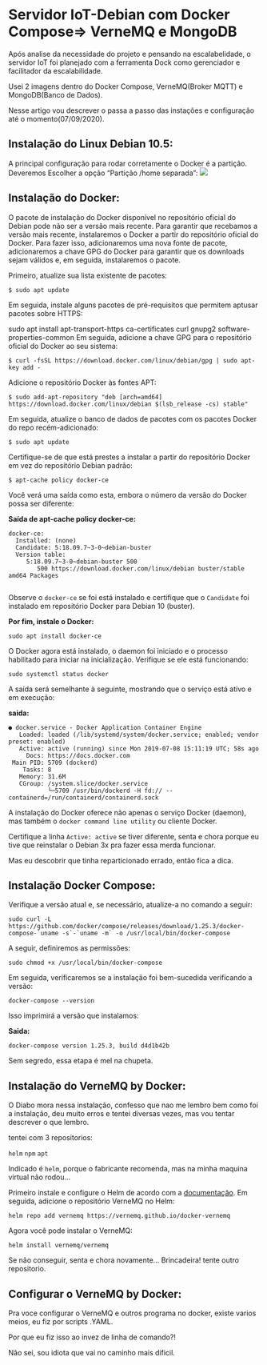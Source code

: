 # Servidor IoT-Debian com Docker Compose=> VerneMQ e MongoDB

Após analise da necessidade do projeto e pensando na escalabelidade, o servidor IoT foi planejado com a ferramenta Dock como gerenciador e facilitador da escalabilidade. 

Usei 2 imagens dentro do Docker Compose, VerneMQ(Broker MQTT) e MongoDB(Banco de Dados).

Nesse artigo vou descrever o passa a passo das instações e configuração até o momento(07/09/2020).


## Instalação do Linux Debian 10.5:

A principal configuração para rodar corretamente o Docker é a partição.
Deveremos Escolher a opção “Partição /home separada”:
<img src=https://servidordebian.org/_media/pt/buster/install/12-part-3.png>


## Instalação do Docker:

O pacote de instalação do Docker disponível no repositório oficial do Debian pode não ser a versão mais recente. Para garantir que recebamos a versão mais recente, instalaremos o Docker a partir do repositório oficial do Docker. Para fazer isso, adicionaremos uma nova fonte de pacote, adicionaremos a chave GPG do Docker para garantir que os downloads sejam válidos e, em seguida, instalaremos o pacote.

Primeiro, atualize sua lista existente de pacotes:

``$ sudo apt update``

Em seguida, instale alguns pacotes de pré-requisitos que permitem aptusar pacotes sobre HTTPS:

sudo apt install apt-transport-https ca-certificates curl gnupg2 software-properties-common
Em seguida, adicione a chave GPG para o repositório oficial do Docker ao seu sistema:

``$ curl -fsSL https://download.docker.com/linux/debian/gpg | sudo apt-key add -``

Adicione o repositório Docker às fontes APT:

``$ sudo add-apt-repository "deb [arch=amd64] https://download.docker.com/linux/debian $(lsb_release -cs) stable"``

Em seguida, atualize o banco de dados de pacotes com os pacotes Docker do repo recém-adicionado:

``$ sudo apt update``

Certifique-se de que está prestes a instalar a partir do repositório Docker em vez do repositório Debian padrão:

``$ apt-cache policy docker-ce``

Você verá uma saída como esta, embora o número da versão do Docker possa ser diferente:

**Saída de apt-cache policy docker-ce:**

```
docker-ce:
  Installed: (none)
  Candidate: 5:18.09.7~3-0~debian-buster
  Version table:
     5:18.09.7~3-0~debian-buster 500
        500 https://download.docker.com/linux/debian buster/stable amd64 Packages
        
```

Observe o ``docker-ce`` se foi está instalado e certifique que o ``Candidate`` foi instalado em repositório Docker para Debian 10 (buster).

**Por fim, instale o Docker:**

``sudo apt install docker-ce``

O Docker agora está instalado, o daemon foi iniciado e o processo habilitado para iniciar na inicialização. Verifique se ele está funcionando:

``sudo systemctl status docker``

A saída será semelhante à seguinte, mostrando que o serviço está ativo e em execução:


**saida:**
```
● docker.service - Docker Application Container Engine
   Loaded: loaded (/lib/systemd/system/docker.service; enabled; vendor preset: enabled)
   Active: active (running) since Mon 2019-07-08 15:11:19 UTC; 58s ago
     Docs: https://docs.docker.com
 Main PID: 5709 (dockerd)
    Tasks: 8
   Memory: 31.6M
   CGroup: /system.slice/docker.service
           └─5709 /usr/bin/dockerd -H fd:// --containerd=/run/containerd/containerd.sock
```

A instalação do Docker oferece não apenas o serviço Docker (daemon), mas também o  ``docker command line utility`` ou cliente Docker.

Certifique a linha ``Active: active`` se tiver diferente, senta e chora porque eu tive que reinstalar o Debian 3x pra fazer essa merda funcionar.

Mas eu descobrir que tinha reparticionado errado, então fica a dica.



## Instalação Docker Compose:

Verifique a versão atual e, se necessário, atualize-a no comando a seguir:

``sudo curl -L https://github.com/docker/compose/releases/download/1.25.3/docker-compose-`uname -s`-`uname -m` -o /usr/local/bin/docker-compose``

A seguir, definiremos as permissões:

``sudo chmod +x /usr/local/bin/docker-compose``

Em seguida, verificaremos se a instalação foi bem-sucedida verificando a versão:

``docker-compose --version``

Isso imprimirá a versão que instalamos:

**Saida:**

```docker-compose version 1.25.3, build d4d1b42b```

Sem segredo, essa etapa é mel na chupeta.

## Instalação do VerneMQ by Docker:

O Diabo mora nessa instalação, confesso que nao me lembro bem como foi a instalação, deu muito erros e tentei diversas vezes, mas vou tentar descrever o que lembro.

tentei com 3 repositorios:

``helm``
``npm``
``apt``

Indicado é ``helm``, porque o fabricante recomenda, mas na minha maquina virtual não rodou...

Primeiro instale e configure o Helm de acordo com a [documentação](https://helm.sh/docs/intro/). 
Em seguida, adicione o repositório VerneMQ no Helm:

``helm repo add vernemq https://vernemq.github.io/docker-vernemq``

Agora você pode instalar o VerneMQ:

``helm install vernemq/vernemq``

Se não conseguir, senta e chora novamente...
Brincadeira! tente outro repositorio.

## Configurar o VerneMQ by Docker:
Pra voce configurar o VerneMQ e outros programa no docker, existe varios meios, eu fiz por scripts .YAML.

Por que eu fiz isso ao invez de linha de comando?! 

Não sei, sou idiota que vai no caminho mais dificil.











